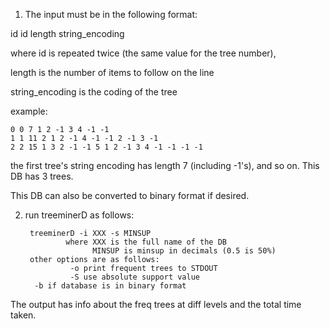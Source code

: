 1) The input must be in the following format:

id id length string_encoding

where id is repeated twice (the same value for the tree number), 

length is the number of items to follow on the line

string_encoding is the coding of the tree 

example: 

    0 0 7 1 2 -1 3 4 -1 -1
    1 1 11 2 1 2 -1 4 -1 -1 2 -1 3 -1
    2 2 15 1 3 2 -1 -1 5 1 2 -1 3 4 -1 -1 -1 -1

the first tree's string encoding has length 7 (including -1's), and so on.
This DB has 3 trees. 

This DB can also be converted to binary format if desired.

2) run treeminerD as follows:

        treeminerD -i XXX -s MINSUP
                where XXX is the full name of the DB
                      MINSUP is minsup in decimals (0.5 is 50%)
        other options are as follows:
                 -o print frequent trees to STDOUT
                 -S use absolute support value
		 -b if database is in binary format

The output has info about the freq trees at diff levels and the total
time taken.
